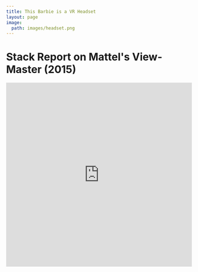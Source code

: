 ```yaml
---
title: This Barbie is a VR Headset
layout: page
image:
  path: images/headset.png
---
```

# Stack Report on Mattel's View-Master (2015)

<iframe src="https://storymaps.arcgis.com/stories/521c2b8ae32643578c90d34ec7ec26ce" width="100%" height="500px" frameborder="0" allowfullscreen allow="geolocation"></iframe>